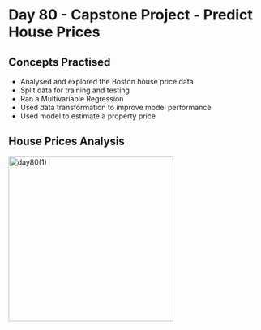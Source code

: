 # Day 80 - Capstone Project - Predict House Prices
## Concepts Practised
- Analysed and explored the Boston house price data
- Split data for training and testing
- Ran a Multivariable Regression
- Used data transformation to improve model performance
- Used model to estimate a property price
## House Prices Analysis
<img width="325" alt="day80(1)" src="https://user-images.githubusercontent.com/98851253/168121216-78c20207-e0a4-461a-8d65-b3db48b64a8d.png">
